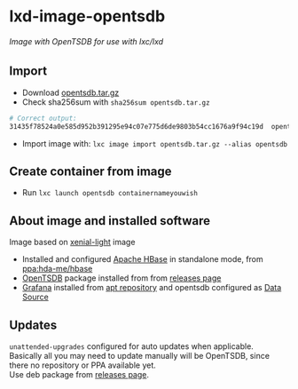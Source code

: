 # lxd-image-opentsdb
###### Image with OpenTSDB for use with lxc/lxd

## Import
* Download [opentsdb.tar.gz](https://github.com/cryptofuture/lxd-image-opentsdb/raw/master/opentsdb.tar.gz)
* Check sha256sum with `sha256sum opentsdb.tar.gz`

```bash
# Correct output:
31435f78524a0e585d952b391295e94c07e775d6de9803b54cc1676a9f94c19d  opentsdb.tar.gz
```

* Import image with: `lxc image import opentsdb.tar.gz --alias opentsdb`

## Create container from image
* Run `lxc launch opentsdb containernameyouwish`

## About image and installed software
Image based on [xenial-light](https://github.com/cryptofuture/lxd-image-xenial-light/) image
* Installed and configured [Apache HBase](https://hbase.apache.org/) in standalone mode, from [ppa:hda-me/hbase](https://launchpad.net/~hda-me/+archive/ubuntu/hbase)
* [OpenTSDB](https://github.com/OpenTSDB/opentsdb) package installed from from [releases page](https://github.com/OpenTSDB/opentsdb/releases)
* [Grafana](http://grafana.org/) installed from [apt repository](http://docs.grafana.org/installation/debian/) and opentsdb configured as [Data Source](http://docs.grafana.org/datasources/opentsdb/)

## Updates
`unattended-upgrades` configured for auto updates when applicable.  
Basically all you may need to update manually will be OpenTSDB, since there no repository or PPA available yet.  
Use deb package from [releases page](https://github.com/OpenTSDB/opentsdb/releases).

